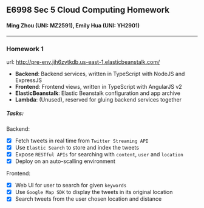 ## E6998 Sec 5 Cloud Computing Homework
#### Ming Zhou (UNI: MZ2591), Emily Hua (UNI: YH2901)
***
### Homework 1
url: http://pre-env.jih6zvtkdb.us-east-1.elasticbeanstalk.com/
- **Backend**: Backend services, written in TypeScript with NodeJS and ExpressJS
- **Frontend**: Frontend views, written in TypeScript with AngularJS v2
- **ElasticBeanstalk**: Elastic Beanstalk configuration and app archive
- **Lambda**: (Unused), reserved for gluing backend services together

##### Tasks:
Backend:
- [x] Fetch tweets in real time from `Twitter Streaming API`
- [x] Use `Elastic Search` to store and index the tweets
- [x] Expose `RESTful APIs` for searching with `content`, `user` and `location`
- [x] Deploy on an auto-scalling environment

Frontend:
- [x] Web UI for user to search for given `keywords`
- [x] Use `Google Map SDK` to display the tweets in its original location
- [x] Search tweets from the user chosen location and distance
